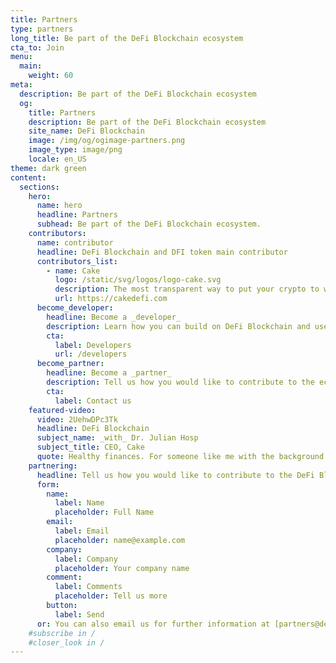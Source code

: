 ```yaml
---
title: Partners
type: partners
long_title: Be part of the DeFi Blockchain ecosystem
cta_to: Join
menu:
  main:
    weight: 60
meta:
  description: Be part of the DeFi Blockchain ecosystem
  og:
    title: Partners
    description: Be part of the DeFi Blockchain ecosystem
    site_name: DeFi Blockchain
    image: /img/og/ogimage-partners.png
    image_type: image/png
    locale: en_US
theme: dark green
content:
  sections:
    hero:
      name: hero
      headline: Partners
      subhead: Be part of the DeFi Blockchain ecosystem.
    contributors:
      name: contributor
      headline: DeFi Blockchain and DFI token main contributor
      contributors_list:
        - name: Cake
          logo: /static/svg/logos/logo-cake.svg
          description: The most transparent way to put your crypto to work.
          url: https://cakedefi.com
      become_developer:
        headline: Become a _developer_
        description: Learn how you can build on DeFi Blockchain and use DFI token.
        cta:
          label: Developers
          url: /developers
      become_partner:
        headline: Become a _partner_
        description: Tell us how you would like to contribute to the ecosystem.
        cta:
          label: Contact us
    featured-video:
      video: 2UehwDPc3Tk
      headline: DeFi Blockchain
      subject_name: _with_ Dr. Julian Hosp
      subject_title: CEO, Cake
      quote: Healthy finances. For someone like me with the background at medicine, sounds like _doing the right thing for the people_.
    partnering:
      headline: Tell us how you would like to contribute to the DeFi Blockchain ecosystem.
      form:
        name:
          label: Name
          placeholder: Full Name
        email:
          label: Email
          placeholder: name@example.com
        company:
          label: Company
          placeholder: Your company name
        comment:
          label: Comments
          placeholder: Tell us more
        button:
          label: Send
      or: You can also email us for further information at [partners@defichain.io](mailto:partners@defichain.io).
    #subscribe in /
    #closer_look in /
---
```

